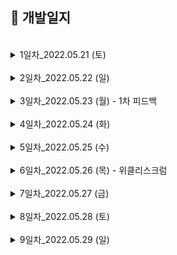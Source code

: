## 📖 개발일지
</br>
<details>
<summary>1일차_2022.05.21 (토)</summary>
<div markdown="1">
	
```
1. 기획서 작성

2. 회원가입, 로그인 UI 구현
	- 로그인 홈 화면 (100%)
	
	- 로그인 입력 화면 (80%)
		- 이메일, 비밀번호 입력하지 않으면 버튼 비활성화
	
	- 회원가입 이메일, 비밀번호 입력 화면 (80%)
		- 이메일 인증, 비밀번호 2번 입력하지 않으면 버튼 비활성화, 비밀번호 같은지 체크
	
  	- 프로필, 닉네임 입력 화면 (70%)
	  	- 닉네임 글자 수 체크
```
<img width="200" src="./image/1-1.png"> <img width="200" src="./image/1-2.png"> <img width="200" src="./image/1-3.png"> <img width="200" src="./image/1-4.png">
</div>
</details>

</br>
<details>
<summary>2일차_2022.05.22 (일)</summary>
<div markdown="1">

```
1. 구현한 기능
	- 카카오 로그인 구현 (100%)
	
	- TabBar 구현 (100%)
	
	- NavigationItem Custom 구현 (100%)
	
	- 맛집찾기 (100%)
		- 자동 스크롤 배너 CollectionView로 구현 
		- 식당 리스트 CollectionView로 구현 
	
2. 발생한 이슈
	- NavigationItem의 label을 줄바꿈하고, 폰트크기 다르게 구현해야함  
		- AttributedString을 사용하여 해결 (https://zeddios.tistory.com/300)

	- 맛집찾기탭에서 자동배너 뷰, 정렬,필터 뷰, 식당리스트 뷰 모두 한 스크롤안에 넣게 구현해야함  
		- CollectionView의 섹션을 3개로 잡고 각각 섹션으로 셀을 넣어줌
		- 자동배너뷰 셀안에는 CollectionView를 넣어 CollectionView안에 CollectionView로 구현 (https://youbidan-project.tistory.com/104)
	
```
<img width="200" src="./image/2-1.png"> <img width="200" src="./image/2-2.png"> 
</div>
</details>

</br>

<details>
<summary>3일차_2022.05.23 (월) - 1차 피드백</summary>
<div markdown="1">

```
1. 구현한 기능
	- 회원가입 UI (100%)
		- 텍스트필드 경고 기능 
		- 프로필 사진 설정 
	
	- 회원가입 API (100%)
	
	- 이메일 중복확인 API (100%)

2. 발생한 이슈
	- textField bottomLine이 경고창을 뜰 때 새로 그리는데 겹쳐서 그려짐  
		- self.layer.sublayers = nil 코드 추가  
	 	- 다시 그릴 때, `subLayers` 다 지우고 그림

	- 회원 가입 API
		- Response가 null로 옴 
			- 헤더에 Content-Type속성을 multipart/form-data로 넣어 해결
		- 프로필사진이 전달이 안됨 
			- jpegData(compressionQuality: 0.1)에서 compressionQuality을 1에서 0.1로 바꿔 해결

3. 기획서 변동사항
	- 이메일/비밀번호 입력 뷰, 프로필/닉네임 뷰 따로 있어서 이메일 중복확인 API 추가

4. 1차 피드백
	- 생산성 나쁘지 않음, 퍼블리싱 좋음
	- 탭바 위에 따라 오는 주황색바 구현하면 좋을 것 같음
	- 2차 피드백까지 탭바에 있는 5개 뷰 모두 구현해야 함
	- 최종적으로 최소 18~20개의 API 다뤄봐야 함
```
<img width="200" src="./image/3-1.png"> <img width="200" src="./image/3-2.png"> 	

</div>
</details>

</br>
<details>
<summary>4일차_2022.05.24 (화)</summary>
<div markdown="1">

```
1. 구현한 기능
	- 내정보 탭 UI (100%)
	- 로그인 API (100%)
	- 카카오 로그인 API (100%)

2. 발생한 이슈
	- 로그인 API 통신이 안됨
		- POST인데 명세서엔 GET으로 적혀있었음 -> 서버 개발자분께 질문해서 해결
	
	- 내정보의 타임라인 셀만 모양이 다름
		- 가고싶다, 마이리스트 .. 와 다른 섹션으로 넣은 뒤, footer의 height를 조절하여 같은 섹션처럼 보이게 구현

3. API 변동사항
	- API 구현 순서 변경 요청
		- 로그인하고 가장 먼저 보이는 부분이 탭바이기 때문에   
		  팔로워, 팔로잉 API 우선순위를 미루고 맛집찾기 API, 망고픽 API 먼저 구현해달라고 요청함

```
<img width="200" src="./image/4-1.png"> 

</div>
</details>




</br>
<details>
<summary>5일차_2022.05.25 (수)</summary>
<div markdown="1">

```
1. 구현한 기능
	- 탭바 위에 주황 바가 따라다니는 커스텀 탭바 구현(1차 피드백 요구사항) (100%)
	- 내정보 - 설정 UI (100%)
	- 망고픽 - EAT딜 UI (100%)
	- 망고픽 - 스토리 UI (100%)
	- 망고픽 - Top리스트 UI (100%)

2. 발생한 이슈
	- 주황색 뷰가 따라다니는 커스텀 탭바 구현
		- Tabman 라이브러리의 LineBar 사용
	
	- 커스텀 탭바라 hidesBottomBarWhenPushed가 동작하지 않음
		- BaseTabBarController에 탭바를 static으로 선언해 외부에서 접근하여 hide할 수 있게 구현
	
	- ImageView의 이미지가 밝은 경우, 위에 올린 흰색 글씨가 보이지 않음
		- ImageView밑에 검정 UIView를 깔고 ImageView에 alpha를 조절하여 어둡게 바꿈

```
<img width="200" src="./image/5-1.png"> <img width="200" src="./image/5-2.png"> <img width="200" src="./image/5-3.png"> <img width="200" src="./image/5-4.png"> 

</div>
</details>
</br>
<details>
<summary>6일차_2022.05.26 (목) - 위클리스크럼 </summary>
<div markdown="1">

```
1. 구현한 기능
	- 회원 탈퇴 UI (100%)
	- 회원 탈퇴 API (100%)


2. 발생한 이슈
	- navigaionItem에 있는 Button에 클릭 이벤트를 넣고 싶음
		- 파라미터로 Selector를 넘겨 addTarget함
	
	- 지역선택 뷰 overCurrentContext로 넘겨줘도 밑에 뷰가 투명하게 보이지 않음
		- 미해결🥲

	- 회원탈퇴 시, 약관 동의가 모두 되었는지 확인
		- allSatisfy({$0 == true}) 사용 

	- 회원탈퇴 API에서  "유저 ID 정보를 찾을 수 없습니다." 라는 메세지만 뜸
		- 서버 개발자분께 전달해 수정해주심 (userId가 토큰에 안담겨 있었다고 함)


3. 위클리 스크럼 진행

	- 현재 만든 UI(로그인/회원가입 UI, 맛집찾기 탭, 망고픽 탭, 내정보 탭) 와 
		연동한 API(이메일 로그인/카카오 로그인/회원가입/이메일 중복확인 API) 시뮬레이터로 실행해서 공유 

	- 평점은 별로/괜찮다/맛있다를 각각 1,2,3점씩 계산하여 5점으로 변환했다고 하심

	- <요청> 탭바 API 부분 먼저 만들어 달라고 요청

	- <요청> 내정보와 회원탈퇴 뷰에서 닉네임과 프로필을 보여줘야해서 회원 정보 API 만들어달라 요청

	- <질문> 회원가입할 때, 이미지를 닉네임.jpg로 보냈는데 괜찮은지?
		-> 서버에서 이미지 이름을 중복되지 않게 처리하기 때문에 상관없음

	- <질문> 회원 탈퇴 시, 유저아이디를 따로 안보내고 jwt토큰만 보내는데 어떻게 동작하는지 궁금
		-> JWT을 만들 때, 유저 식별자를 담아서 암호화 함
		   그래서 서버가 암호화한 토큰을 복호화해서 유저 식별자를 꺼내 탈퇴 진행!


	

```
<img width="200" src="./image/6-1.png">

</div>
</details>

</br>
<details>
<summary>7일차_2022.05.27 (금)</summary>
<div markdown="1">

```
1. 구현한 기능
	- 내 위치 UI & 기능 구현(80%) 
	- plus탭 애니메이션 구현 (100%)

2. 발생한 이슈
	- 서버가 4회 이상 끊김
		- 서버 개발자분이 계속 재시작 해주셨지만 자꾸 끊겨 API 연동은 포기하고 UI 구현

	- half 모달
		- 반은 투명한 버튼, 반은 uiView로 구성

	- half 모달 안에 탭바를 넣어야 함
		- VC안에 child로 VC만듦 (https://hyunsikwon.github.io/ios/iOS-ChildViewControllers/)

	- 지역선택뷰는 VC -> half VC -> tabBar VC -> Cell 형태라 매우 복잡한 구조로 되어 있어 데이터 전달에 어려움 겪음
		- NotificationCenter 사용해 데이터 전달 
		- 지역선택 뷰가 복잡해서 지역 조회 API 연동 우선순위 미룸

	- plus탭을 누르면 페이지 이동은 하지 않고 VC를 present하며 circle애니메이션 동작
		- PageboyViewControllerDataSource에서 2번째 탭은 nil리턴
		- circle 애니메이션 참고 (https://www.youtube.com/watch?v=B9sH_VxPPo4)



```
<img width="200" src="./image/7-1.png"> <img width="200" src="./image/7-2.gif"> 

</div>
</details>


</br>
<details>
<summary>8일차_2022.05.28 (토)</summary>
<div markdown="1">

```
1. 구현한 기능
	- 위치동의 UI & 현재 위치 가져오기 (100%)
	- 맛집찾기 - 식당목록 조회 API (80%) (지역별로 조회 구현 예정)
	- 망고픽 - EAT딜 조회 API (100%)
	- 망고픽 - 스토리 조회 API (100%)
	- 망고픽 - Top리스트 조회 API (100%)
	- 내정보 - 회원 조회 API (100%)

2. 발생한 이슈

	- 어제 발생 했던 서버 끊김 현상, 서버 개발자분이 지역 조회 API를 만들 때 DB서버랑 연결을 해제를 제대로 안해줘서 생긴 문제라고 함
		-> 해결!
	
	- 회원 조회 API는 내정보뷰와 탈퇴뷰에서 둘 다 씀
		-> API를 호출하는 VC의 타입을 UIViewController로 두고 타입 체크를 해서 각각 API 성공함수 호출함

	- 망고픽 - 스토리탭에서 홀릭픽 마크가 가운데 정렬이 안됨
		-> 서버에서 주는 이미지를 보니 가로로 긴데 스토리 셀은 정사각형이라 비율이 안맞아서 문제
		-> 급한건 아니니 시간날 때 수정해달라고 서버 개발자분에게 요청

	- 식당 셀의 글씨가 길어서 평점을 밀려 셀이 나오지 않음
		-> 평점의 Compression Resistance priority를 높여줘서 해결


3. API 변동사항

	- 식당 조회 API에 조회수 정보 요구 -> 바로 추가해주심!
	- Top리스트 조회 API 날짜 정보 요구 -> 바로 추가



```
<img width="150" src="./image/8-1.png"> <img width="150" src="./image/8-2.png"><img width="150" src="./image/8-3.png"> <img width="150" src="./image/8-4.png"><img width="150" src="./image/8-5.png"> <img width="150" src="./image/8-6.png"> <img width="150" src="./image/8-7.png"> 

</div>
</details>





</br>
<details>
<summary>9일차_2022.05.29 (일)</summary>
<div markdown="1">

```
1. 구현한 기능
	- 소식탭 UI (90%) (소식-홀릭 탭의 홀릭 설명 추가 예정)
	- 식당 상세 정보 UI (50%) (현재 식당 사진, 정보, 메뉴 구현)
	- 맛집찾기 - 선택한 지역으로 식당 검색 기능 (100%)
	- 맛집찾기 - 현재 내위치와 식당과의 거리 (100%) 

2. 발생한 이슈

	- 지역선택뷰에서 선택한 지역을 맛집찾기뷰에 보내줘야 함
		- delgate패턴으로 구현 : 지역선택뷰가 탭맨이 있어서 뷰안에 뷰가 있는 구조라 vc.delgate = self 가 안됨 -> 실패
		- NotificationCenter 사용해서 object로 선택 지역 정보를 전달해 구현

	- 소식탭의 게시글 속 사진, 식당 상세 정보의 식당 사진과 메뉴 사진
		- collectionView cell 안에 collectionView를 넣어서 구현


3. API 변동사항

	- 소식탭 관련 리뷰 조회 API 먼저 구현 요구
	- 리뷰 조회 API는 지역별 조회말고 평가별 조회(맛있다/괜찮다/별로) 구현 요구



```
<img width="150" src="./image/9-1.png"> <img width="150" src="./image/9-2.png"><img width="150" src="./image/9-3.png"> <img width="150" src="./image/9-4.png">

</div>
</details>



